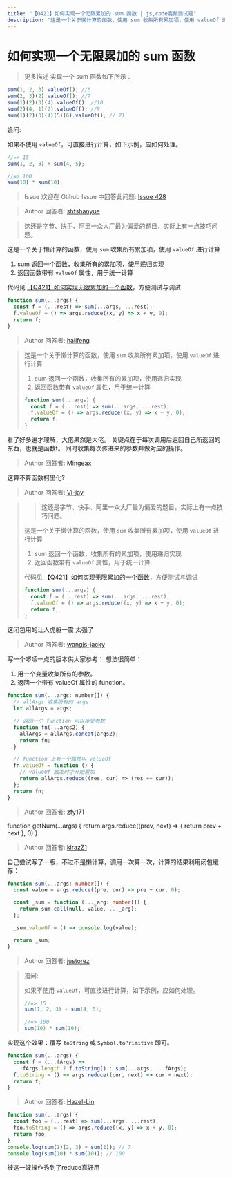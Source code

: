 ```yaml
---
title: "【Q421】如何实现一个无限累加的 sum 函数 | js,code高频面试题"
description: "这是一个关于懒计算的函数，使用 sum 收集所有累加项，使用 valueOf 进行计算  字节跳动面试题、阿里腾讯面试题、美团小米面试题。"
---
```


# 如何实现一个无限累加的 sum 函数

> 更多描述
> 实现一个 sum 函数如下所示：

```js
sum(1, 2, 3).valueOf(); //6
sum(2, 3)(2).valueOf(); //7
sum(1)(2)(3)(4).valueOf(); //10
sum(2)(4, 1)(2).valueOf(); //9
sum(1)(2)(3)(4)(5)(6).valueOf(); // 21
```

追问:

如果不使用 `valueOf`，可直接进行计算，如下示例，应如何处理。

```js
//=> 15
sum(1, 2, 3) + sum(4, 5);

//=> 100
sum(10) * sum(10);
```

> Issue
> 欢迎在 Gtihub Issue 中回答此问题: [Issue 428](https://github.com/shfshanyue/Daily-Question/issues/428)

> Author
> 回答者: [shfshanyue](https://github.com/shfshanyue)

> 这还是字节、快手、阿里一众大厂最为偏爱的题目，实际上有一点技巧问题。

这是一个关于懒计算的函数，使用 `sum` 收集所有累加项，使用 `valueOf` 进行计算

1. sum 返回一个函数，收集所有的累加项，使用递归实现
1. 返回函数带有 `valueOf` 属性，用于统一计算

代码见 [【Q421】如何实现无限累加的一个函数](https://codepen.io/shanyue/pen/LYymamZ?editors=0012)，方便测试与调试

```js
function sum(...args) {
  const f = (...rest) => sum(...args, ...rest);
  f.valueOf = () => args.reduce((x, y) => x + y, 0);
  return f;
}
```

> Author
> 回答者: [haiifeng](https://github.com/haiifeng)

> 这是一个关于懒计算的函数，使用 `sum` 收集所有累加项，使用 `valueOf` 进行计算
>
> 1. sum 返回一个函数，收集所有的累加项，使用递归实现
> 2. 返回函数带有 `valueOf` 属性，用于统一计算
>
> ```js
> function sum(...args) {
>   const f = (...rest) => sum(...args, ...rest);
>   f.valueOf = () => args.reduce((x, y) => x + y, 0);
>   return f;
> }
> ```

看了好多遍才理解，大佬果然是大佬。
关键点在于每次调用后返回自己所返回的东西，也就是函数f。
同时收集每次传进来的参数并做对应的操作。

> Author
> 回答者: [Mingeax](https://github.com/Mingeax)

这算不算函数柯里化?

> Author
> 回答者: [Vi-jay](https://github.com/Vi-jay)

> > 这还是字节、快手、阿里一众大厂最为偏爱的题目，实际上有一点技巧问题。
>
> 这是一个关于懒计算的函数，使用 `sum` 收集所有累加项，使用 `valueOf` 进行计算
>
> 1. sum 返回一个函数，收集所有的累加项，使用递归实现
> 2. 返回函数带有 `valueOf` 属性，用于统一计算
>
> 代码见 [【Q421】如何实现无限累加的一个函数](https://codepen.io/shanyue/pen/LYymamZ?editors=0012)，方便测试与调试
>
> ```js
> function sum(...args) {
>   const f = (...rest) => sum(...args, ...rest);
>   f.valueOf = () => args.reduce((x, y) => x + y, 0);
>   return f;
> }
> ```

这闭包用的让人虎躯一震 太强了

> Author
> 回答者: [wangjs-jacky](https://github.com/wangjs-jacky)

写一个啰嗦一点的版本供大家参考：
想法很简单：

1. 用一个变量收集所有的参数。
2. 返回一个带有 valueOf 属性的 function。

```javascript
function sum(...args: number[]) {
  // allArgs 收集所有的 args
  let allArgs = args;

  // 返回一个 function 可以接受参数
  function fn(...args2) {
    allArgs = allArgs.concat(args2);
    return fn;
  }

  // function 上有一个属性叫 valueOf
  fn.valueOf = function () {
    // valueOf 触发时才开始累加
    return allArgs.reduce((res, cur) => (res += cur));
  };
  return fn;
}

```

> Author
> 回答者: [zfy171](https://github.com/zfy171)

function getNum(...args) {
return args.reduce((prev, next) => {
return prev + next
}, 0)
}

> Author
> 回答者: [kirazZ1](https://github.com/kirazZ1)

自己尝试写了一版，不过不是懒计算，调用一次算一次，计算的结果利用闭包缓存：

```ts
function sum(...args: number[]) {
  const value = args.reduce((pre, cur) => pre + cur, 0);

  const _sum = function (..._arg: number[]) {
    return sum.call(null, value, ..._arg);
  };

  _sum.valueOf = () => console.log(value);

  return _sum;
}
```

> Author
> 回答者: [justorez](https://github.com/justorez)

> 追问:
>
> 如果不使用 `valueOf`，可直接进行计算，如下示例，应如何处理。
>
> ```js
> //=> 15
> sum(1, 2, 3) + sum(4, 5);
>
> //=> 100
> sum(10) * sum(10);
> ```

实现这个效果：覆写 `toString` 或 `Symbol.toPrimitive` 即可。

```js
function sum(...args) {
  const f = (...fArgs) =>
    !fArgs.length ? f.toString() : sum(...args, ...fArgs);
  f.toString = () => args.reduce((cur, next) => cur + next);
  return f;
}
```

> Author
> 回答者: [Hazel-Lin](https://github.com/Hazel-Lin)

```js
function sum(...args) {
  const foo = (...rest) => sum(...args, ...rest);
  foo.toString = () => args.reduce((x, y) => x + y, 0);
  return foo;
}
console.log(sum(1)(2, 3) + sum(1)); // 7
console.log(sum(10) * sum(10)); // 100
```

被这一波操作秀到了reduce真好用
